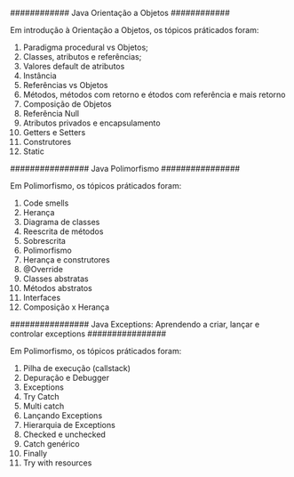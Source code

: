 
############ Java Orientação a Objetos ############

Em introdução à Orientação a Objetos, os tópicos práticados foram:

1. Paradigma procedural vs Objetos;
2. Classes, atributos e referências;
3. Valores default de atributos
4. Instância
5. Referências vs Objetos 
6. Métodos, métodos com retorno e étodos com referência e mais retorno
7. Composição de Objetos
8. Referência Null
9. Atributos privados e encapsulamento
10. Getters e Setters
11. Construtores
12. Static


################ Java Polimorfismo ################

Em Polimorfismo, os tópicos práticados foram:

1. Code smells
2. Herança 
3. Diagrama de classes
4. Reescrita de métodos
5. Sobrescrita
6. Polimorfismo
7. Herança e construtores
8. @Override
9. Classes abstratas
10. Métodos abstratos
11. Interfaces
12. Composição x Herança


################ Java Exceptions: Aprendendo a criar, lançar e controlar exceptions ################

Em Polimorfismo, os tópicos práticados foram:

1. Pilha de execução (callstack)
2. Depuração e Debugger
3. Exceptions
4. Try Catch
5. Multi catch
6. Lançando Exceptions
7. Hierarquia de Exceptions
8. Checked e unchecked
9. Catch genérico
10. Finally
11. Try with resources
